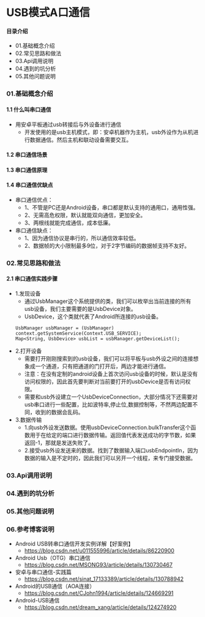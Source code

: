 # USB模式A口通信
#### 目录介绍
- 01.基础概念介绍
- 02.常见思路和做法
- 03.Api调用说明
- 04.遇到的坑分析
- 05.其他问题说明



### 01.基础概念介绍
#### 1.1 什么叫串口通信
- 用安卓平板通过usb转接后与外设备进行通信
    - 开发使用的是usb主机模式，即：安卓机器作为主机，usb外设作为从机进行数据通信。然后主机和联动设备需要交互。


#### 1.2 串口通信场景


#### 1.3 串口通信原理


#### 1.4 串口通信优缺点
- 串口通信优点：
    - 1、不管是PC还是Android设备，串口都是默认支持的通用口，通用性强。
    - 2、无需高危权限，默认就能双向通信，更加安全。
    - 3、两根线就能完成通信，成本低廉。
- 串口通信缺点：
    - 1、因为通信协议是串行的，所以通信效率较低。
    - 2、数据帧的大小限制最多9位，对于2字节编码的数据帧支持不友好。



### 02.常见思路和做法
#### 2.1 串口通信实践步骤
- 1.发现设备
    - 通过UsbManager这个系统提供的类，我们可以枚举出当前连接的所有usb设备，我们主要需要的是UsbDevice对象。
    - UsbDevice，这个类就代表了Android所连接的usb设备。
    ```
    UsbManager usbManager = (UsbManager) context.getSystemService(Context.USB_SERVICE);
    Map<String, UsbDevice> usbList = usbManager.getDeviceList();
    ```
- 2.打开设备
    - 需要打开刚刚搜索到的usb设备，我们可以将平板与usb外设之间的连接想象成一个通道，只有把通道的门打开后，两边才能进行通信。
    - 注意：在没有定制的android设备上首次访问usb设备的时候，默认是没有访问权限的，因此首先要判断对当前要打开的usbDevice是否有访问权限。
    - 需要和usb外设建立一个UsbDeviceConnection，大部分情况下还需要对usb串口进行一些配置，比如波特率,停止位,数据控制等，不然两边配置不同，收到的数据会乱码。
- 3.数据传输
    - 1.向usb外设发送数据。使用usbDeviceConnection.bulkTransfer这个函数用于在给定的端口进行数据传输。返回值代表发送成功的字节数，如果返回-1，那就是发送失败了。
    - 2.接受usb外设发送来的数据。找到了数据输入端口usbEndpointIn，因为数据的输入是不定时的，因此我们可以另开一个线程，来专门接受数据。





### 03.Api调用说明




### 04.遇到的坑分析




### 05.其他问题说明



### 06.参考博客说明
- Android USB转串口通信开发实例详解【好案例】
  - https://blog.csdn.net/u011555996/article/details/86220900
- Android Usb（OTG）串口通信
  - https://blog.csdn.net/MSONG93/article/details/130730467
- 安卓与串口通信-实践篇
  - https://blog.csdn.net/sinat_17133389/article/details/130788942
- Android的USB通信（AOA连接）
  - https://blog.csdn.net/CJohn1994/article/details/124669291
- Android-USB通信
  - https://blog.csdn.net/dream_xang/article/details/124274920








